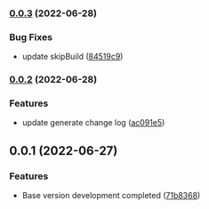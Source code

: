 ### [0.0.3](https://github.com/duoWB/easy-release/compare/v0.0.2...v0.0.3) (2022-06-28)


### Bug Fixes

* update skipBuild ([84519c9](https://github.com/duoWB/easy-release/commit/84519c90c8c524390ea553b42b8683eeb927822a))

### [0.0.2](https://github.com/duoWB/easy-release/compare/v0.0.1...v0.0.2) (2022-06-28)


### Features

* update generate change log ([ac091e5](https://github.com/duoWB/easy-release/commit/ac091e5ef77407eb0d8065ae7db52977ae8409e4))

## 0.0.1 (2022-06-27)


### Features

* Base version development completed ([71b8368](https://github.com/duoWB/easy-release/commit/71b8368f6061fdef916d770207e52f1ed3ab5310))



